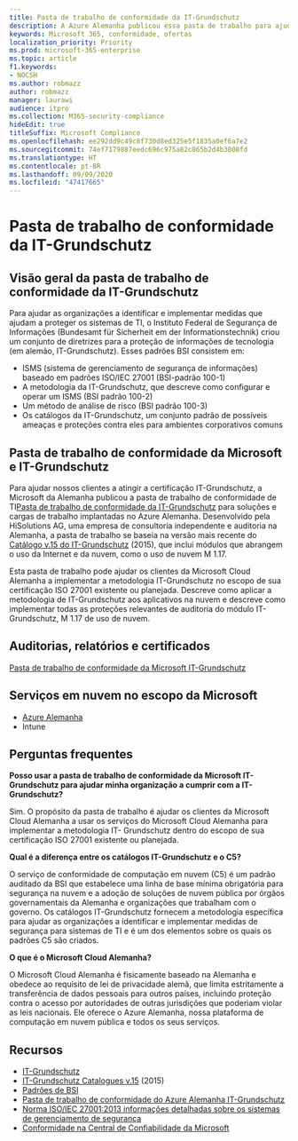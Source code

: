 ```yaml
---
title: Pasta de trabalho de conformidade da IT-Grundschutz
description: A Azure Alemanha publicou essa pasta de trabalho para ajudar nossos clientes a conquistar a certificação IT-Grundschutz.
keywords: Microsoft 365, conformidade, ofertas
localization_priority: Priority
ms.prod: microsoft-365-enterprise
ms.topic: article
f1.keywords:
- NOCSH
ms.author: robmazz
author: robmazz
manager: laurawi
audience: itpro
ms.collection: M365-security-compliance
hideEdit: true
titleSuffix: Microsoft Compliance
ms.openlocfilehash: ee292dd9c49c8f730d8ed325e5f1835a0ef6a7e2
ms.sourcegitcommit: 74ef7179887eedc696c975a82c865b2d4b3808fd
ms.translationtype: HT
ms.contentlocale: pt-BR
ms.lasthandoff: 09/09/2020
ms.locfileid: "47417665"
---
```

# <a name="it-grundschutz-compliance-workbook"></a>Pasta de trabalho de conformidade da IT-Grundschutz

## <a name="it-grundschutz-compliance-workbook-overview"></a>Visão geral da pasta de trabalho de conformidade da IT-Grundschutz

Para ajudar as organizações a identificar e implementar medidas que ajudam a proteger os sistemas de TI, o Instituto Federal de Segurança de Informações (Bundesamt für Sicherheit em der Informationstechnik) criou um conjunto de diretrizes para a proteção de informações de tecnologia (em alemão, IT-Grundschutz). Esses padrões BSI consistem em:

- ISMS (sistema de gerenciamento de segurança de informações) baseado em padrões ISO/IEC 27001 (BSI-padrão 100-1)
- A metodologia da IT-Grundschutz, que descreve como configurar e operar um ISMS (BSI padrão 100-2)
- Um método de análise de risco (BSI padrão 100-3)
- Os catálogos da IT-Grundschutz, um conjunto padrão de possíveis ameaças e proteções contra eles para ambientes corporativos comuns

## <a name="microsoft-and-it-grundschutz-compliance-workbook"></a>Pasta de trabalho de conformidade da Microsoft e IT-Grundschutz

Para ajudar nossos clientes a atingir a certificação IT-Grundschutz, a Microsoft da Alemanha publicou a pasta de trabalho de conformidade de TI[Pasta de trabalho de conformidade da IT-Grundschutz](https://aka.ms/grundschutzworkbook) para soluções e cargas de trabalho implantadas no Azure Alemanha. Desenvolvido pela HiSolutions AG, uma empresa de consultoria independente e auditoria na Alemanha, a pasta de trabalho se baseia na versão mais recente do [Catálogo v.15 do IT-Grundschutz](https://www.bsi.bund.de/SharedDocs/Downloads/DE/BSI/Grundschutz/International/GSK_15_EL_EN_Draft.pdf?__blob=publicationFile&v=2) (2015), que inclui módulos que abrangem o uso da Internet e da nuvem, como o uso de nuvem M 1.17.

Esta pasta de trabalho pode ajudar os clientes da Microsoft Cloud Alemanha a implementar a metodologia IT-Grundschutz no escopo de sua certificação ISO 27001 existente ou planejada. Descreve como aplicar a metodologia de IT-Grundschutz aos aplicativos na nuvem e descreve como implementar todas as proteções relevantes de auditoria do módulo IT-Grundschutz, M 1.17 de uso de nuvem.

## <a name="audits-reports-and-certificates"></a>Auditorias, relatórios e certificados

[Pasta de trabalho de conformidade da Microsoft IT-Grundschutz](https://aka.ms/grundschutzworkbook)

## <a name="microsoft-in-scope-cloud-services"></a>Serviços em nuvem no escopo da Microsoft

- [Azure Alemanha](https://aka.ms/AzureCompliance)
- Intune

## <a name="frequently-asked-questions"></a>Perguntas frequentes

**Posso usar a pasta de trabalho de conformidade da Microsoft IT-Grundschutz para ajudar minha organização a cumprir com a IT-Grundschutz?**

Sim. O propósito da pasta de trabalho é ajudar os clientes da Microsoft Cloud Alemanha a usar os serviços do Microsoft Cloud Alemanha para implementar a metodologia IT- Grundschutz dentro do escopo de sua certificação ISO 27001 existente ou planejada.

**Qual é a diferença entre os catálogos IT-Grundschutz e o C5?**

O serviço de conformidade de computação em nuvem (C5) é um padrão auditado da BSI que estabelece uma linha de base mínima obrigatória para segurança na nuvem e a adoção de soluções de nuvem pública por órgãos governamentais da Alemanha e organizações que trabalham com o governo. Os catálogos IT-Grundschutz fornecem a metodologia específica para ajudar as organizações a identificar e implementar medidas de segurança para sistemas de TI e é um dos elementos sobre os quais os padrões C5 são criados.

**O que é o Microsoft Cloud Alemanha?**

O Microsoft Cloud Alemanha é fisicamente baseado na Alemanha e obedece ao requisito de lei de privacidade alemã, que limita estritamente a transferência de dados pessoais para outros países, incluindo proteção contra o acesso por autoridades de outras jurisdições que poderiam violar as leis nacionais. Ele oferece o Azure Alemanha, nossa plataforma de computação em nuvem pública e todos os seus serviços.

## <a name="resources"></a>Recursos

- [IT-Grundschutz](https://www.bsi.bund.de/EN/Topics/ITGrundschutz/ITGrundschutzHome/itgrundschutzhome_node.html;jsessionid=5ABC53411232B460035220974AE634C4.1_cid351)
- [IT-Grundschutz Catalogues v.15](https://www.bsi.bund.de/SharedDocs/Downloads/DE/BSI/Grundschutz/International/GSK_15_EL_EN_Draft.pdf?__blob=publicationFile&v=2) (2015)
- [Padrões de BSI](https://www.bsi.bund.de/EN/Publications/BSIStandards/BSIStandards_node.html)
- [Pasta de trabalho de conformidade do Azure Alemanha IT-Grundschutz](https://aka.ms/grundschutzworkbook)
- [Norma ISO/IEC 27001:2013 informações detalhadas sobre os sistemas de gerenciamento de segurança](offering-iso-27001.md)
- [Conformidade na Central de Confiabilidade da Microsoft](https://www.microsoft.com/trust-center/compliance/compliance-overview)
